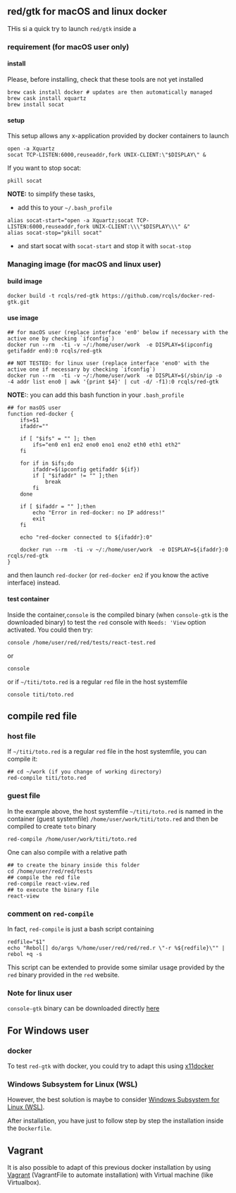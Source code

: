 ## red/gtk for macOS and linux docker

THis si a quick try to launch `red/gtk` inside a  

### requirement (for macOS user only)

#### install

Please, before installing, check that these tools are not yet installed

```{bash}
brew cask install docker # updates are then automatically managed 
brew cask install xquartz
brew install socat
```
#### setup

This setup allows any x-application provided by docker containers to launch 

```{bash}
open -a Xquartz
socat TCP-LISTEN:6000,reuseaddr,fork UNIX-CLIENT:\"$DISPLAY\" &
```

If you want to stop socat: 

```{bash}
pkill socat
```

**NOTE:** to simplify these tasks, 

* add this to your `~/.bash_profile`
```{bash}
alias socat-start="open -a Xquartz;socat TCP-LISTEN:6000,reuseaddr,fork UNIX-CLIENT:\\\"$DISPLAY\\\" &"
alias socat-stop="pkill socat"
```
* and start socat with `socat-start` and stop it with `socat-stop` 

### Managing image (for macOS and linux user)

#### build image

```{bash}
docker build -t rcqls/red-gtk https://github.com/rcqls/docker-red-gtk.git
```

#### use image

```{bash}
## for macOS user (replace interface 'en0' below if necessary with the active one by checking `ifconfig`)
docker run --rm  -ti -v ~/:/home/user/work  -e DISPLAY=$(ipconfig getifaddr en0):0 rcqls/red-gtk

## NOT TESTED: for linux user (replace interface 'eno0' with the active one if necessary by checking `ifconfig`)
docker run --rm  -ti -v ~/:/home/user/work  -e DISPLAY=$(/sbin/ip -o -4 addr list eno0 | awk '{print $4}' | cut -d/ -f1):0 rcqls/red-gtk
```

**NOTE:**: you can add this bash function in your `.bash_profile`

```{bash}
## for masOS user
function red-docker {
	ifs=$1
	ifaddr=""

	if [ "$ifs" = "" ]; then
		ifs="en0 en1 en2 eno0 eno1 eno2 eth0 eth1 eth2"
	fi

	for if in $ifs;do
		ifaddr=$(ipconfig getifaddr ${if})
		if [ "$ifaddr" != "" ];then 
			break
		fi
	done

	if [ $ifaddr = "" ];then
		echo "Error in red-docker: no IP address!"
		exit
	fi

	echo "red-docker connected to ${ifaddr}:0"

	docker run --rm  -ti -v ~/:/home/user/work  -e DISPLAY=${ifaddr}:0 rcqls/red-gtk
}
```

and then launch `red-docker` (or `red-docker en2` if you know the active interface) instead.

#### test container

Inside the container,`console` is the compiled binary (when `console-gtk` is the downloaded binary) to test the `red` console with `Needs: 'View` option activated. You could then try:

```{bash}
console /home/user/red/red/tests/react-test.red
```

or 

```{bash}
console
```

or if `~/titi/toto.red` is a regular `red` file in the host systemfile

```{bash}
console titi/toto.red
```

## compile red file

### host file

If `~/titi/toto.red` is a regular `red` file in the host systemfile, you can compile it:

```{bash}
## cd ~/work (if you change of working directory)
red-compile titi/toto.red
```

### guest file

In the example above, the host systemfile  `~/titi/toto.red` is named in the container (guest systemfile)  `/home/user/work/titi/toto.red` and then be compiled to create `toto` binary

```{bash}
red-compile /home/user/work/titi/toto.red
```

One can also compile with a relative path

```{bash}
## to create the binary inside this folder
cd /home/user/red/red/tests
## compile the red file
red-compile react-view.red
## to execute the binary file
react-view
```

### comment on `red-compile`

In fact, `red-compile` is just a bash script containing 

```{bash}
redfile="$1"
echo "Rebol[] do/args %/home/user/red/red/red.r \"-r %${redfile}\"" | rebol +q -s
```

This script can be  extended to provide some similar usage provided by the `red` binary provided in the `red` website.

### Note for linux user

`console-gtk` binary can be downloaded directly [here](https://toltex.u-ga.fr/users/RCqls/Red/console-gtk)

## For Windows user

### docker

To test `red-gtk` with docker, you could try to adapt this using [x11docker](https://github.com/mviereck/x11docker) 

### Windows Subsystem for Linux (WSL)

However, the best solution is maybe to consider [Windows Subsystem for Linux (WSL)](https://docs.microsoft.com/en-us/windows/wsl/install-win10).

After installation, you have just to follow step by step the installation inside the `Dockerfile`.

## Vagrant

It is also possible to adapt of this previous docker installation by using [Vagrant](https://www.vagrantup.com) (VagrantFile to automate installation) with Virtual machine (like Virtualbox).